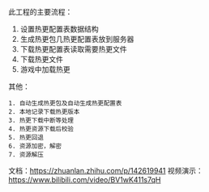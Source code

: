 此工程的主要流程：

1. 设置热更配置表数据结构
2. 生成热更包几热更配置表放到服务器
3. 下载热更配置表读取需要热更文件
4. 下载热更文件
5. 游戏中加载热更

其他：

	1. 自动生成热更包及自动生成热更配置表
 	2. 本地记录下载热更版本
 	3. 热更下载中断等处理
 	4. 热更资源下载后校验
 	5. 热更回退
 	6. 资源加密，解密
 	7. 资源解压

文档：https://zhuanlan.zhihu.com/p/142619941
视频演示：https://www.bilibili.com/video/BV1wK411s7qH